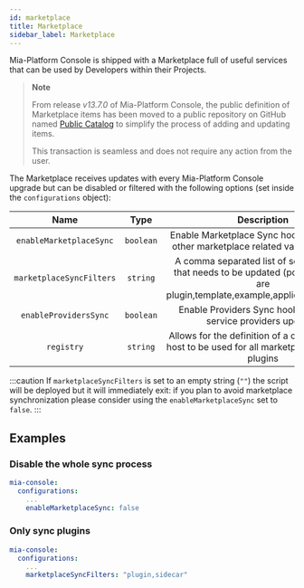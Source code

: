 ```yaml
---
id: marketplace
title: Marketplace
sidebar_label: Marketplace
---
```


<!--
WARNING: this file was automatically generated by Mia-Platform Doc Aggregator.
DO NOT MODIFY IT BY HAND.
Instead, modify the source file and run the aggregator to regenerate this file.
-->

Mia-Platform Console is shipped with a Marketplace full of useful services that can be used by Developers within their Projects.

> **Note**
>
> From release _v13.7.0_ of Mia-Platform Console, the public definition of Marketplace items has been moved to a public repository on GitHub named [Public Catalog](https://github.com/mia-platform-marketplace/public-catalog) to simplify the process of adding and updating items.
>
> This transaction is seamless and does not require any action from the user.

The Marketplace receives updates with every Mia-Platform Console upgrade but can be disabled or filtered with the following options (set inside the `configurations` object):

| Name | Type | Description | Default | Optional |
|:----:|:----:|:-----------:|:-------:|:--------:|
|`enableMarketplaceSync`| `boolean` | Enable Marketplace Sync hook. If false, any other marketplace related value is ignored. | `true` | ✅ |
|`marketplaceSyncFilters`| `string` | A comma separated list of services types that needs to be updated (possible values are plugin,template,example,application,sidecar). | `plugin` | ✅ |
|`enableProvidersSync` | `boolean` | Enable Providers Sync hook for runtime service providers updates. | `true` | ✅ |
|`registry` | `string` | Allows for the definition of a custom registry host to be used for all marketplace-managed plugins |  | ✅ |

:::caution
If `marketplaceSyncFilters` is set to an empty string (`""`) the script will be deployed but it will immediately exit: if you plan to avoid marketplace synchronization please consider using the `enableMarketplaceSync` set to `false`.
:::

## Examples

### Disable the whole sync process

```yaml
mia-console:
  configurations:
    ...
    enableMarketplaceSync: false
```

### Only sync plugins

```yaml
mia-console:
  configurations:
    ...
    marketplaceSyncFilters: "plugin,sidecar"
```
